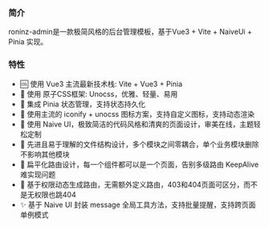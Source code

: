 ### 简介
roninz-admin是一款极简风格的后台管理模板，基于Vue3 + Vite + NaiveUi + Pinia 实现。

### 特性
- 🆒 使用 Vue3 主流最新技术栈: Vite + Vue3 + Pinia
- 🍇 使用 原子CSS框架: Unocss，优雅、轻量、易用
- 🍍 集成 Pinia 状态管理，支持状态持久化
- 🤹 使用主流的 iconify + unocss 图标方案，支持自定义图标，支持动态渲染
- 🎨 使用 Naive UI，极致简洁的代码风格和清爽的页面设计，审美在线，主题轻松定制
- 👏 先进且易于理解的文件结构设计，多个模块之间零耦合，单个业务模块删除不影响其他模块
- 🚀 扁平化路由设计，每一个组件都可以是一个页面，告别多级路由 KeepAlive 难实现问题
- 🍒 基于权限动态生成路由，无需额外定义路由，403和404页面可区分，而不是无权限也跳404
- ✨ 基于 Naive UI 封装 message 全局工具方法，支持批量提醒，支持跨页面单例模式
